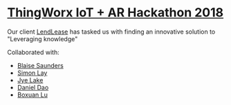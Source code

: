 # [ThingWorx IoT + AR Hackathon 2018](http://www.thingworxhacks.com/rmit/)

Our client [LendLease](https://www.lendlease.com/au/) has tasked us with finding an innovative solution to "Leveraging knowledge"

Collaborated with:
- [Blaise Saunders](https://github.com/DavidoRotho)
- [Simon Lay](https://github.com/xiro24)
- [Jye Lake](https://github.com/s3685254)
- [Daniel Dao](https://github.com/DanDanDao)
- [Boxuan Lu](https://github.com/BoxHezi)
